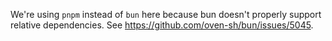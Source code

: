 We're using `pnpm` instead of `bun` here because bun doesn't properly support
relative dependencies. See https://github.com/oven-sh/bun/issues/5045.
